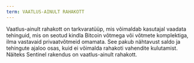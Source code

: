 ```yaml
---
term: VAATLUS-AINULT RAHAKOTT
---
```


Vaatlus-ainult rahakott on tarkvaratüüp, mis võimaldab kasutajal vaadata tehinguid, mis on seotud kindla Bitcoin võtmega või võtmete komplektiga, ilma vastavaid privaatvõtmeid omamata. See pakub nähtavust saldo ja tehingute ajaloo osas, kuid ei võimalda rahakoti vahendite kulutamist. Näiteks Sentinel rakendus on vaatlus-ainult rahakott.